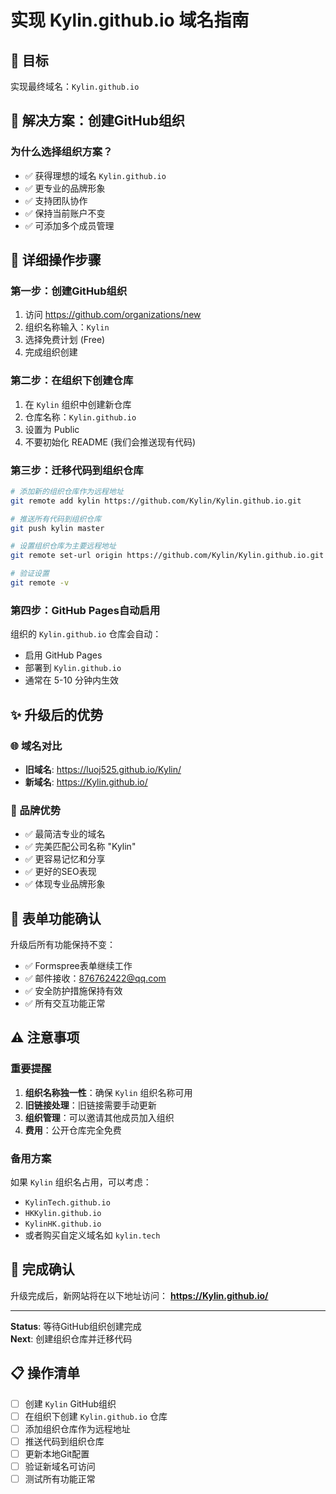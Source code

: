 # 实现 Kylin.github.io 域名指南

## 🎯 目标
实现最终域名：`Kylin.github.io`

## 🏢 解决方案：创建GitHub组织

### 为什么选择组织方案？
- ✅ 获得理想的域名 `Kylin.github.io`
- ✅ 更专业的品牌形象
- ✅ 支持团队协作
- ✅ 保持当前账户不变
- ✅ 可添加多个成员管理

## 🚀 详细操作步骤

### 第一步：创建GitHub组织
1. 访问 https://github.com/organizations/new
2. 组织名称输入：`Kylin`
3. 选择免费计划 (Free)
4. 完成组织创建

### 第二步：在组织下创建仓库
1. 在 `Kylin` 组织中创建新仓库
2. 仓库名称：`Kylin.github.io`
3. 设置为 Public
4. 不要初始化 README (我们会推送现有代码)

### 第三步：迁移代码到组织仓库
```bash
# 添加新的组织仓库作为远程地址
git remote add kylin https://github.com/Kylin/Kylin.github.io.git

# 推送所有代码到组织仓库
git push kylin master

# 设置组织仓库为主要远程地址
git remote set-url origin https://github.com/Kylin/Kylin.github.io.git

# 验证设置
git remote -v
```

### 第四步：GitHub Pages自动启用
组织的 `Kylin.github.io` 仓库会自动：
- 启用 GitHub Pages
- 部署到 `Kylin.github.io`
- 通常在 5-10 分钟内生效

## ✨ 升级后的优势

### 🌐 域名对比
- **旧域名**: https://luoj525.github.io/Kylin/
- **新域名**: https://Kylin.github.io/

### 🚀 品牌优势
- ✅ 最简洁专业的域名
- ✅ 完美匹配公司名称 "Kylin"
- ✅ 更容易记忆和分享
- ✅ 更好的SEO表现
- ✅ 体现专业品牌形象

## 📧 表单功能确认
升级后所有功能保持不变：
- ✅ Formspree表单继续工作
- ✅ 邮件接收：876762422@qq.com
- ✅ 安全防护措施保持有效
- ✅ 所有交互功能正常

## ⚠️ 注意事项

### 重要提醒
1. **组织名称独一性**：确保 `Kylin` 组织名称可用
2. **旧链接处理**：旧链接需要手动更新
3. **组织管理**：可以邀请其他成员加入组织
4. **费用**：公开仓库完全免费

### 备用方案
如果 `Kylin` 组织名占用，可以考虑：
- `KylinTech.github.io`
- `HKKylin.github.io`
- `KylinHK.github.io`
- 或者购买自定义域名如 `kylin.tech`

## 🎊 完成确认
升级完成后，新网站将在以下地址访问：
**https://Kylin.github.io/**

---
**Status**: 等待GitHub组织创建完成  
**Next**: 创建组织仓库并迁移代码

## 📋 操作清单
- [ ] 创建 `Kylin` GitHub组织
- [ ] 在组织下创建 `Kylin.github.io` 仓库
- [ ] 添加组织仓库作为远程地址
- [ ] 推送代码到组织仓库
- [ ] 更新本地Git配置
- [ ] 验证新域名可访问
- [ ] 测试所有功能正常